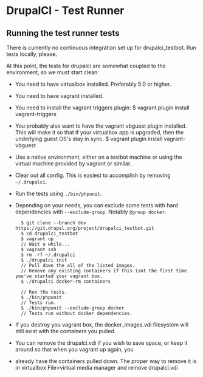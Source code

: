 DrupalCI - Test Runner
======================

Running the test runner tests
-----------------------------

There is currently no continuous integration set up for drupalci_testbot. Run tests locally, please.

At this point, the tests for drupalci are somewhat coupled to the environment, so we must start clean:

- You need to have virtualbox installed. Preferably 5.0 or higher.
- You need to have vagrant installed.
- You need to install the vagrant triggers plugin:
       $ vagrant plugin install vagrant-triggers
- You probably also want to have the vagrant vbguest plugin installed. This will make it so that if your virtualbox
  app is upgraded, then the underlying guest OS's stay in sync.
       $ vagrant plugin install vagrant-vbguest

- Use a native environment, either on a testbot machine or using the virtual machine provided by vagrant or similar.
- Clear out all config. This is easiest to accomplish by removing `~/.drupalci`.
- Run the tests using `./bin/phpunit`.
- Depending on your needs, you can exclude some tests with hard dependencies with `--exclude-group`. Notably `@group docker`.

        $ git clone --branch dev https://git.drupal.org/project/drupalci_testbot.git
        $ cd drupalci_testbot
        $ vagrant up
        // Wait a while...
        $ vagrant ssh
        $ rm -rf ~/.drupalci
        $ ./drupalci init
        // Pull down the all of the listed images.
        // Remove any existing containers if this isnt the first time you've started your vagrant box.
        $ ./drupalci docker-rm containers

        // Run the tests.
        $ ./bin/phpunit
        // Tests run.
        $ ./bin/phpunit --exclude-group docker
        // Tests run without docker dependencies.

- If you destroy you vagrant box, the docker_images.vdi filesystem will still exist with the containers you pulled.
- You can remove the drupalci.vdi if you wish to save space, or keep it around so that when you vagrant up again, you
- already have the containers pulled down. The proper way to remove it is in virtualbox File>virtual media manager and remove drupalci.vdi
